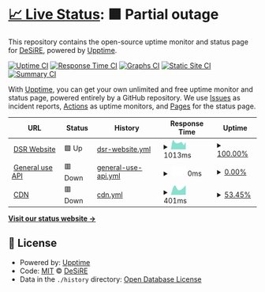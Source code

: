 # [📈 Live Status](https://status.dsr.re): <!--live status--> **🟧 Partial outage**

This repository contains the open-source uptime monitor and status page for [DeSiRE](https://dsr.re), powered by [Upptime](https://github.com/upptime/upptime).

[![Uptime CI](https://github.com/desire-creations/status.dsr.re/workflows/Uptime%20CI/badge.svg)](https://github.com/desire-creations/status.dsr.re/actions?query=workflow%3A%22Uptime+CI%22)
[![Response Time CI](https://github.com/desire-creations/status.dsr.re/workflows/Response%20Time%20CI/badge.svg)](https://github.com/desire-creations/status.dsr.re/actions?query=workflow%3A%22Response+Time+CI%22)
[![Graphs CI](https://github.com/desire-creations/status.dsr.re/workflows/Graphs%20CI/badge.svg)](https://github.com/desire-creations/status.dsr.re/actions?query=workflow%3A%22Graphs+CI%22)
[![Static Site CI](https://github.com/desire-creations/status.dsr.re/workflows/Static%20Site%20CI/badge.svg)](https://github.com/desire-creations/status.dsr.re/actions?query=workflow%3A%22Static+Site+CI%22)
[![Summary CI](https://github.com/desire-creations/status.dsr.re/workflows/Summary%20CI/badge.svg)](https://github.com/desire-creations/status.dsr.re/actions?query=workflow%3A%22Summary+CI%22)

With [Upptime](https://upptime.js.org), you can get your own unlimited and free uptime monitor and status page, powered entirely by a GitHub repository. We use [Issues](https://github.com/desire-creations/status.dsr.re/issues) as incident reports, [Actions](https://github.com/desire-creations/status.dsr.re/actions) as uptime monitors, and [Pages](https://status.dsr.re) for the status page.

<!--start: status pages-->
<!-- This summary is generated by Upptime (https://github.com/upptime/upptime) -->
<!-- Do not edit this manually, your changes will be overwritten -->
<!-- prettier-ignore -->
| URL | Status | History | Response Time | Uptime |
| --- | ------ | ------- | ------------- | ------ |
| <img alt="" src="https://icons.duckduckgo.com/ip3/dsr.re.ico" height="13"> [DSR Website](https://dsr.re) | 🟩 Up | [dsr-website.yml](https://github.com/desire-creations/status.dsr.re/commits/HEAD/history/dsr-website.yml) | <details><summary><img alt="Response time graph" src="./graphs/dsr-website/response-time-week.png" height="20"> 1013ms</summary><br><a href="https://status.dsr.re/history/dsr-website"><img alt="Response time 1259" src="https://img.shields.io/endpoint?url=https%3A%2F%2Fraw.githubusercontent.com%2Fdesire-creations%2Fstatus.dsr.re%2FHEAD%2Fapi%2Fdsr-website%2Fresponse-time.json"></a><br><a href="https://status.dsr.re/history/dsr-website"><img alt="24-hour response time 984" src="https://img.shields.io/endpoint?url=https%3A%2F%2Fraw.githubusercontent.com%2Fdesire-creations%2Fstatus.dsr.re%2FHEAD%2Fapi%2Fdsr-website%2Fresponse-time-day.json"></a><br><a href="https://status.dsr.re/history/dsr-website"><img alt="7-day response time 1013" src="https://img.shields.io/endpoint?url=https%3A%2F%2Fraw.githubusercontent.com%2Fdesire-creations%2Fstatus.dsr.re%2FHEAD%2Fapi%2Fdsr-website%2Fresponse-time-week.json"></a><br><a href="https://status.dsr.re/history/dsr-website"><img alt="30-day response time 1215" src="https://img.shields.io/endpoint?url=https%3A%2F%2Fraw.githubusercontent.com%2Fdesire-creations%2Fstatus.dsr.re%2FHEAD%2Fapi%2Fdsr-website%2Fresponse-time-month.json"></a><br><a href="https://status.dsr.re/history/dsr-website"><img alt="1-year response time 1551" src="https://img.shields.io/endpoint?url=https%3A%2F%2Fraw.githubusercontent.com%2Fdesire-creations%2Fstatus.dsr.re%2FHEAD%2Fapi%2Fdsr-website%2Fresponse-time-year.json"></a></details> | <details><summary><a href="https://status.dsr.re/history/dsr-website">100.00%</a></summary><a href="https://status.dsr.re/history/dsr-website"><img alt="All-time uptime 99.93%" src="https://img.shields.io/endpoint?url=https%3A%2F%2Fraw.githubusercontent.com%2Fdesire-creations%2Fstatus.dsr.re%2FHEAD%2Fapi%2Fdsr-website%2Fuptime.json"></a><br><a href="https://status.dsr.re/history/dsr-website"><img alt="24-hour uptime 100.00%" src="https://img.shields.io/endpoint?url=https%3A%2F%2Fraw.githubusercontent.com%2Fdesire-creations%2Fstatus.dsr.re%2FHEAD%2Fapi%2Fdsr-website%2Fuptime-day.json"></a><br><a href="https://status.dsr.re/history/dsr-website"><img alt="7-day uptime 100.00%" src="https://img.shields.io/endpoint?url=https%3A%2F%2Fraw.githubusercontent.com%2Fdesire-creations%2Fstatus.dsr.re%2FHEAD%2Fapi%2Fdsr-website%2Fuptime-week.json"></a><br><a href="https://status.dsr.re/history/dsr-website"><img alt="30-day uptime 100.00%" src="https://img.shields.io/endpoint?url=https%3A%2F%2Fraw.githubusercontent.com%2Fdesire-creations%2Fstatus.dsr.re%2FHEAD%2Fapi%2Fdsr-website%2Fuptime-month.json"></a><br><a href="https://status.dsr.re/history/dsr-website"><img alt="1-year uptime 99.88%" src="https://img.shields.io/endpoint?url=https%3A%2F%2Fraw.githubusercontent.com%2Fdesire-creations%2Fstatus.dsr.re%2FHEAD%2Fapi%2Fdsr-website%2Fuptime-year.json"></a></details>
| <img alt="" src="https://icons.duckduckgo.com/ip3/api.dsr.re.ico" height="13"> [General use API](https://api.dsr.re) | 🟥 Down | [general-use-api.yml](https://github.com/desire-creations/status.dsr.re/commits/HEAD/history/general-use-api.yml) | <details><summary><img alt="Response time graph" src="./graphs/general-use-api/response-time-week.png" height="20"> 0ms</summary><br><a href="https://status.dsr.re/history/general-use-api"><img alt="Response time 909" src="https://img.shields.io/endpoint?url=https%3A%2F%2Fraw.githubusercontent.com%2Fdesire-creations%2Fstatus.dsr.re%2FHEAD%2Fapi%2Fgeneral-use-api%2Fresponse-time.json"></a><br><a href="https://status.dsr.re/history/general-use-api"><img alt="24-hour response time 0" src="https://img.shields.io/endpoint?url=https%3A%2F%2Fraw.githubusercontent.com%2Fdesire-creations%2Fstatus.dsr.re%2FHEAD%2Fapi%2Fgeneral-use-api%2Fresponse-time-day.json"></a><br><a href="https://status.dsr.re/history/general-use-api"><img alt="7-day response time 0" src="https://img.shields.io/endpoint?url=https%3A%2F%2Fraw.githubusercontent.com%2Fdesire-creations%2Fstatus.dsr.re%2FHEAD%2Fapi%2Fgeneral-use-api%2Fresponse-time-week.json"></a><br><a href="https://status.dsr.re/history/general-use-api"><img alt="30-day response time 0" src="https://img.shields.io/endpoint?url=https%3A%2F%2Fraw.githubusercontent.com%2Fdesire-creations%2Fstatus.dsr.re%2FHEAD%2Fapi%2Fgeneral-use-api%2Fresponse-time-month.json"></a><br><a href="https://status.dsr.re/history/general-use-api"><img alt="1-year response time 1178" src="https://img.shields.io/endpoint?url=https%3A%2F%2Fraw.githubusercontent.com%2Fdesire-creations%2Fstatus.dsr.re%2FHEAD%2Fapi%2Fgeneral-use-api%2Fresponse-time-year.json"></a></details> | <details><summary><a href="https://status.dsr.re/history/general-use-api">0.00%</a></summary><a href="https://status.dsr.re/history/general-use-api"><img alt="All-time uptime 40.79%" src="https://img.shields.io/endpoint?url=https%3A%2F%2Fraw.githubusercontent.com%2Fdesire-creations%2Fstatus.dsr.re%2FHEAD%2Fapi%2Fgeneral-use-api%2Fuptime.json"></a><br><a href="https://status.dsr.re/history/general-use-api"><img alt="24-hour uptime 0.00%" src="https://img.shields.io/endpoint?url=https%3A%2F%2Fraw.githubusercontent.com%2Fdesire-creations%2Fstatus.dsr.re%2FHEAD%2Fapi%2Fgeneral-use-api%2Fuptime-day.json"></a><br><a href="https://status.dsr.re/history/general-use-api"><img alt="7-day uptime 0.00%" src="https://img.shields.io/endpoint?url=https%3A%2F%2Fraw.githubusercontent.com%2Fdesire-creations%2Fstatus.dsr.re%2FHEAD%2Fapi%2Fgeneral-use-api%2Fuptime-week.json"></a><br><a href="https://status.dsr.re/history/general-use-api"><img alt="30-day uptime 0.00%" src="https://img.shields.io/endpoint?url=https%3A%2F%2Fraw.githubusercontent.com%2Fdesire-creations%2Fstatus.dsr.re%2FHEAD%2Fapi%2Fgeneral-use-api%2Fuptime-month.json"></a><br><a href="https://status.dsr.re/history/general-use-api"><img alt="1-year uptime 1.52%" src="https://img.shields.io/endpoint?url=https%3A%2F%2Fraw.githubusercontent.com%2Fdesire-creations%2Fstatus.dsr.re%2FHEAD%2Fapi%2Fgeneral-use-api%2Fuptime-year.json"></a></details>
| <img alt="" src="https://icons.duckduckgo.com/ip3/cdn.dsr.re.ico" height="13"> [CDN](https://cdn.dsr.re) | 🟥 Down | [cdn.yml](https://github.com/desire-creations/status.dsr.re/commits/HEAD/history/cdn.yml) | <details><summary><img alt="Response time graph" src="./graphs/cdn/response-time-week.png" height="20"> 401ms</summary><br><a href="https://status.dsr.re/history/cdn"><img alt="Response time 492" src="https://img.shields.io/endpoint?url=https%3A%2F%2Fraw.githubusercontent.com%2Fdesire-creations%2Fstatus.dsr.re%2FHEAD%2Fapi%2Fcdn%2Fresponse-time.json"></a><br><a href="https://status.dsr.re/history/cdn"><img alt="24-hour response time 0" src="https://img.shields.io/endpoint?url=https%3A%2F%2Fraw.githubusercontent.com%2Fdesire-creations%2Fstatus.dsr.re%2FHEAD%2Fapi%2Fcdn%2Fresponse-time-day.json"></a><br><a href="https://status.dsr.re/history/cdn"><img alt="7-day response time 401" src="https://img.shields.io/endpoint?url=https%3A%2F%2Fraw.githubusercontent.com%2Fdesire-creations%2Fstatus.dsr.re%2FHEAD%2Fapi%2Fcdn%2Fresponse-time-week.json"></a><br><a href="https://status.dsr.re/history/cdn"><img alt="30-day response time 385" src="https://img.shields.io/endpoint?url=https%3A%2F%2Fraw.githubusercontent.com%2Fdesire-creations%2Fstatus.dsr.re%2FHEAD%2Fapi%2Fcdn%2Fresponse-time-month.json"></a><br><a href="https://status.dsr.re/history/cdn"><img alt="1-year response time 535" src="https://img.shields.io/endpoint?url=https%3A%2F%2Fraw.githubusercontent.com%2Fdesire-creations%2Fstatus.dsr.re%2FHEAD%2Fapi%2Fcdn%2Fresponse-time-year.json"></a></details> | <details><summary><a href="https://status.dsr.re/history/cdn">53.45%</a></summary><a href="https://status.dsr.re/history/cdn"><img alt="All-time uptime 99.46%" src="https://img.shields.io/endpoint?url=https%3A%2F%2Fraw.githubusercontent.com%2Fdesire-creations%2Fstatus.dsr.re%2FHEAD%2Fapi%2Fcdn%2Fuptime.json"></a><br><a href="https://status.dsr.re/history/cdn"><img alt="24-hour uptime 0.00%" src="https://img.shields.io/endpoint?url=https%3A%2F%2Fraw.githubusercontent.com%2Fdesire-creations%2Fstatus.dsr.re%2FHEAD%2Fapi%2Fcdn%2Fuptime-day.json"></a><br><a href="https://status.dsr.re/history/cdn"><img alt="7-day uptime 53.45%" src="https://img.shields.io/endpoint?url=https%3A%2F%2Fraw.githubusercontent.com%2Fdesire-creations%2Fstatus.dsr.re%2FHEAD%2Fapi%2Fcdn%2Fuptime-week.json"></a><br><a href="https://status.dsr.re/history/cdn"><img alt="30-day uptime 89.29%" src="https://img.shields.io/endpoint?url=https%3A%2F%2Fraw.githubusercontent.com%2Fdesire-creations%2Fstatus.dsr.re%2FHEAD%2Fapi%2Fcdn%2Fuptime-month.json"></a><br><a href="https://status.dsr.re/history/cdn"><img alt="1-year uptime 99.10%" src="https://img.shields.io/endpoint?url=https%3A%2F%2Fraw.githubusercontent.com%2Fdesire-creations%2Fstatus.dsr.re%2FHEAD%2Fapi%2Fcdn%2Fuptime-year.json"></a></details>

<!--end: status pages-->

[**Visit our status website →**](https://status.dsr.re)

## 📄 License

- Powered by: [Upptime](https://github.com/upptime/upptime)
- Code: [MIT](./LICENSE) © [DeSiRE](https://dsr.re)
- Data in the `./history` directory: [Open Database License](https://opendatacommons.org/licenses/odbl/1-0/)
